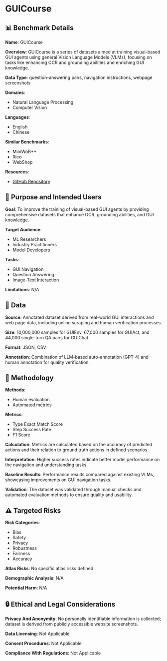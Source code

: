 # GUICourse

## 📊 Benchmark Details

**Name**: GUICourse

**Overview**: GUICourse is a series of datasets aimed at training visual-based GUI agents using general Vision Language Models (VLMs), focusing on tasks like enhancing OCR and grounding abilities and enriching GUI knowledge.

**Data Type**: question-answering pairs, navigation instructions, webpage screenshots

**Domains**:
- Natural Language Processing
- Computer Vision

**Languages**:
- English
- Chinese

**Similar Benchmarks**:
- MiniWoB++
- Rico
- WebShop

**Resources**:
- [GitHub Repository](https://github.com/RUCBM/GUICourse)

## 🎯 Purpose and Intended Users

**Goal**: To improve the training of visual-based GUI agents by providing comprehensive datasets that enhance OCR, grounding abilities, and GUI knowledge.

**Target Audience**:
- ML Researchers
- Industry Practitioners
- Model Developers

**Tasks**:
- GUI Navigation
- Question Answering
- Image-Text Interaction

**Limitations**: N/A

## 💾 Data

**Source**: Annotated dataset derived from real-world GUI interactions and web page data, including online scraping and human verification processes.

**Size**: 10,000,000 samples for GUIEnv, 67,000 samples for GUIAct, and 44,000 single-turn QA pairs for GUIChat.

**Format**: JSON, CSV

**Annotation**: Combination of LLM-based auto-annotation (GPT-4) and human annotation for quality verification.

## 🔬 Methodology

**Methods**:
- Human evaluation
- Automated metrics

**Metrics**:
- Type Exact Match Score
- Step Success Rate
- F1 Score

**Calculation**: Metrics are calculated based on the accuracy of predicted actions and their relation to ground truth actions in defined scenarios.

**Interpretation**: Higher success rates indicate better model performance on the navigation and understanding tasks.

**Baseline Results**: Performance results compared against existing VLMs, showcasing improvements on GUI navigation tasks.

**Validation**: The dataset was validated through manual checks and automated evaluation methods to ensure quality and usability.

## ⚠️ Targeted Risks

**Risk Categories**:
- Bias
- Safety
- Privacy
- Robustness
- Fairness
- Accuracy

**Atlas Risks**:
No specific atlas risks defined

**Demographic Analysis**: N/A

**Potential Harm**: N/A

## 🔒 Ethical and Legal Considerations

**Privacy And Anonymity**: No personally identifiable information is collected; dataset is derived from publicly accessible website screenshots.

**Data Licensing**: Not Applicable

**Consent Procedures**: Not Applicable

**Compliance With Regulations**: Not Applicable

